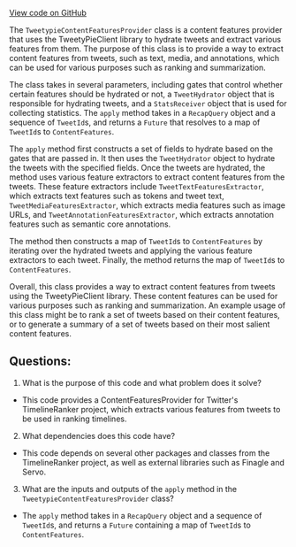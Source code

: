 [View code on GitHub](https://github.com/misbahsy/the-algorithm/timelineranker/server/src/main/scala/com/twitter/timelineranker/util/TweetypieContentFeaturesProvider.scala)

The `TweetypieContentFeaturesProvider` class is a content features provider that uses the TweetyPieClient library to hydrate tweets and extract various features from them. The purpose of this class is to provide a way to extract content features from tweets, such as text, media, and annotations, which can be used for various purposes such as ranking and summarization.

The class takes in several parameters, including gates that control whether certain features should be hydrated or not, a `TweetHydrator` object that is responsible for hydrating tweets, and a `StatsReceiver` object that is used for collecting statistics. The `apply` method takes in a `RecapQuery` object and a sequence of `TweetId`s, and returns a `Future` that resolves to a map of `TweetId`s to `ContentFeatures`.

The `apply` method first constructs a set of fields to hydrate based on the gates that are passed in. It then uses the `TweetHydrator` object to hydrate the tweets with the specified fields. Once the tweets are hydrated, the method uses various feature extractors to extract content features from the tweets. These feature extractors include `TweetTextFeaturesExtractor`, which extracts text features such as tokens and tweet text, `TweetMediaFeaturesExtractor`, which extracts media features such as image URLs, and `TweetAnnotationFeaturesExtractor`, which extracts annotation features such as semantic core annotations.

The method then constructs a map of `TweetId`s to `ContentFeatures` by iterating over the hydrated tweets and applying the various feature extractors to each tweet. Finally, the method returns the map of `TweetId`s to `ContentFeatures`.

Overall, this class provides a way to extract content features from tweets using the TweetyPieClient library. These content features can be used for various purposes such as ranking and summarization. An example usage of this class might be to rank a set of tweets based on their content features, or to generate a summary of a set of tweets based on their most salient content features.
## Questions: 
 1. What is the purpose of this code and what problem does it solve?
- This code provides a ContentFeaturesProvider for Twitter's TimelineRanker project, which extracts various features from tweets to be used in ranking timelines.

2. What dependencies does this code have?
- This code depends on several other packages and classes from the TimelineRanker project, as well as external libraries such as Finagle and Servo.

3. What are the inputs and outputs of the `apply` method in the `TweetypieContentFeaturesProvider` class?
- The `apply` method takes in a `RecapQuery` object and a sequence of `TweetId`s, and returns a `Future` containing a map of `TweetId`s to `ContentFeatures`.